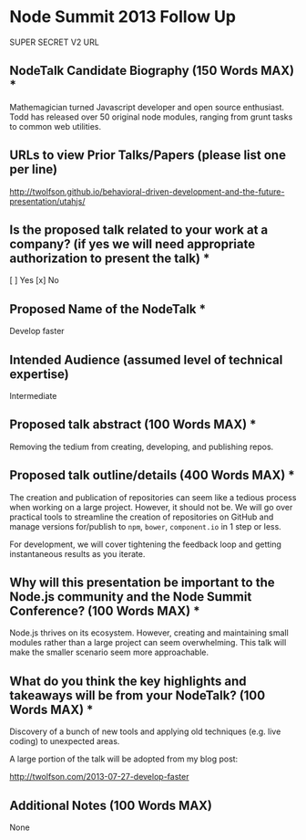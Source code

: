 # Node Summit 2013 Follow Up
SUPER SECRET V2 URL

## NodeTalk Candidate Biography (150 Words MAX) *
Mathemagician turned Javascript developer and open source enthusiast. Todd has released over 50 original node modules, ranging from grunt tasks to common web utilities.

## URLs to view Prior Talks/Papers (please list one per line)
http://twolfson.github.io/behavioral-driven-development-and-the-future-presentation/utahjs/

## Is the proposed talk related to your work at a company? (if yes we will need appropriate authorization to present the talk) *
[ ] Yes
[x] No

## Proposed Name of the NodeTalk *
Develop faster

## Intended Audience (assumed level of technical expertise)
Intermediate

## Proposed talk abstract (100 Words MAX) *
Removing the tedium from creating, developing, and publishing repos.


## Proposed talk outline/details (400 Words MAX) *
The creation and publication of repositories can seem like a tedious process when working on a large project. However, it should not be. We will go over practical tools to streamline the creation of repositories on GitHub and manage versions for/publish to `npm`, `bower`, `component.io` in 1 step or less.

For development, we will cover tightening the feedback loop and getting instantaneous results as you iterate.


## Why will this presentation be important to the Node.js community and the Node Summit Conference? (100 Words MAX) *
Node.js thrives on its ecosystem. However, creating and maintaining small modules rather than a large project can seem overwhelming. This talk will make the smaller scenario seem more approachable.


## What do you think the key highlights and takeaways will be from your NodeTalk? (100 Words MAX) *
Discovery of a bunch of new tools and applying old techniques (e.g. live coding) to unexpected areas.

A large portion of the talk will be adopted from my blog post:

http://twolfson.com/2013-07-27-develop-faster


## Additional Notes (100 Words MAX)
None